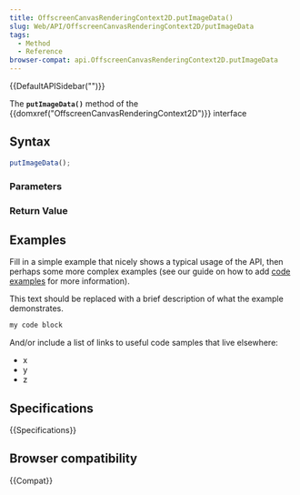 ```yaml
---
title: OffscreenCanvasRenderingContext2D.putImageData()
slug: Web/API/OffscreenCanvasRenderingContext2D/putImageData
tags:
  - Method
  - Reference
browser-compat: api.OffscreenCanvasRenderingContext2D.putImageData
---
```

{{DefaultAPISidebar("")}}

The **`putImageData()`** method of the {{domxref("OffscreenCanvasRenderingContext2D")}} interface 

## Syntax

```js
putImageData();
```

### Parameters



### Return Value



## Examples

Fill in a simple example that nicely shows a typical usage of the API, then perhaps some more complex examples (see our guide on how to add [code examples](/en-US/docs/MDN/Contribute/Structures/Code_examples) for more information).

This text should be replaced with a brief description of what the example demonstrates.

```js
my code block
```

And/or include a list of links to useful code samples that live elsewhere:

*   x
*   y
*   z

## Specifications

{{Specifications}}

## Browser compatibility

{{Compat}}

